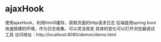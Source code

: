 # ajaxHook
使用ajaxHook，利用html5缓存，获取页面的http请求日志
后端是用spring boot 快速搭建的环境，作为日志收集，可以灵活改变
具体的变化可以打开浏览器调试工具
访问地址：http://localhost:8080/demon/demo.html
